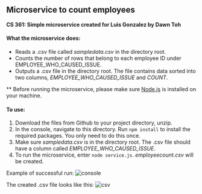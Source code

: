 ## Microservice to count employees
__CS 361: Simple microservice created for Luis Gonzalez by Dawn Toh__

#### What the microservice does:
- Reads a .csv file called _sampledata.csv_ in the directory root. 
- Counts the number of rows that belong to each employee ID under EMPLOYEE_WHO_CAUSED_ISSUE.
- Outputs a .csv file in the directory root. The file contains data sorted into two columns, _EMPLOYEE_WHO_CAUSED_ISSUE_ and _COUNT_.

** Before running the microservice, please make sure [Node.js](https://nodejs.dev/) is installed on your machine.

#### To use:
1. Download the files from Github to your project directory, unzip.
2. In the console, navigate to this directory. Run ```npm install``` to install the required packages. You only need to do this once.
3. Make sure _sampledata.csv_ is in the directory root. The .csv file should have a column called _EMPLOYEE_WHO_CAUSED_ISSUE_.
4. To run the microservice, enter ```node service.js```. _employeecount.csv_ will be created.

Example of successful run:
![console](https://user-images.githubusercontent.com/18608603/166141596-f99df47c-c58c-4457-81a5-b335292880a6.PNG)

The created .csv file looks like this:
![csv](https://user-images.githubusercontent.com/18608603/166141598-b923b8ff-b078-4e61-83fd-eab531fe846b.PNG)
